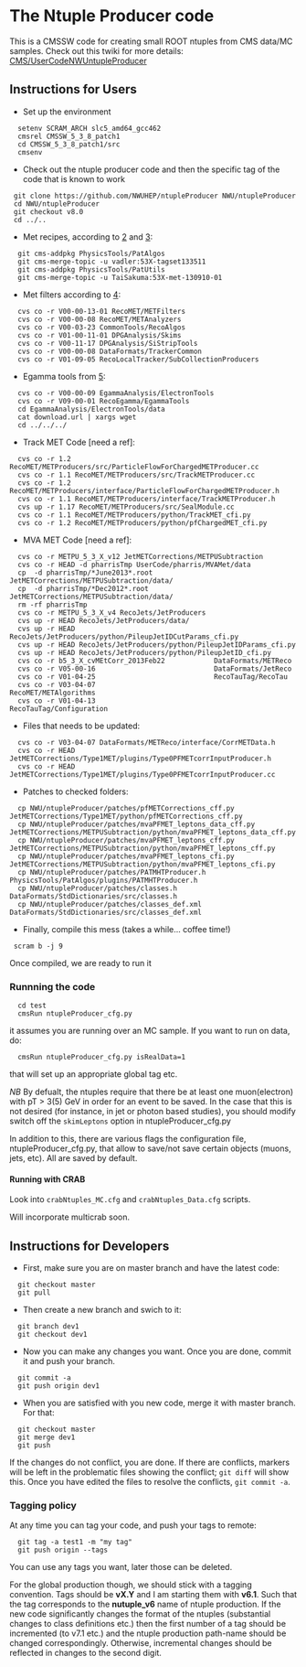 The Ntuple Producer code
========================
This is a CMSSW code for creating small ROOT ntuples from CMS data/MC samples.
Check out this twiki for more details: [CMS/UserCodeNWUntupleProducer][1]

Instructions for Users
---------------------
 * Set up the environment
```
  setenv SCRAM_ARCH slc5_amd64_gcc462
  cmsrel CMSSW_5_3_8_patch1
  cd CMSSW_5_3_8_patch1/src
  cmsenv
```

 * Check out the ntuple producer code and then the specific tag of the code that is known to work
```
 git clone https://github.com/NWUHEP/ntupleProducer NWU/ntupleProducer
 cd NWU/ntupleProducer
 git checkout v8.0
 cd ../..
```

 * Met recipes, according to [2] and [3]:
```
  git cms-addpkg PhysicsTools/PatAlgos
  git cms-merge-topic -u vadler:53X-tagset133511
  git cms-addpkg PhysicsTools/PatUtils
  git cms-merge-topic -u TaiSakuma:53X-met-130910-01
```
 
* Met filters according to [4]:
```
  cvs co -r V00-00-13-01 RecoMET/METFilters
  cvs co -r V00-00-08 RecoMET/METAnalyzers
  cvs co -r V00-03-23 CommonTools/RecoAlgos
  cvs co -r V01-00-11-01 DPGAnalysis/Skims
  cvs co -r V00-11-17 DPGAnalysis/SiStripTools
  cvs co -r V00-00-08 DataFormats/TrackerCommon
  cvs co -r V01-09-05 RecoLocalTracker/SubCollectionProducers
```
 * Egamma tools from [5]:
```
  cvs co -r V00-00-09 EgammaAnalysis/ElectronTools
  cvs co -r V09-00-01 RecoEgamma/EgammaTools
  cd EgammaAnalysis/ElectronTools/data
  cat download.url | xargs wget
  cd ../../../
```

 * Track MET Code [need a ref]:
```
  cvs co -r 1.2 RecoMET/METProducers/src/ParticleFlowForChargedMETProducer.cc
  cvs co -r 1.1 RecoMET/METProducers/src/TrackMETProducer.cc
  cvs co -r 1.2 RecoMET/METProducers/interface/ParticleFlowForChargedMETProducer.h
  cvs co -r 1.1 RecoMET/METProducers/interface/TrackMETProducer.h
  cvs up -r 1.17 RecoMET/METProducers/src/SealModule.cc
  cvs co -r 1.1 RecoMET/METProducers/python/TrackMET_cfi.py
  cvs co -r 1.2 RecoMET/METProducers/python/pfChargedMET_cfi.py
```

 * MVA MET Code [need a ref]:
```
  cvs co -r METPU_5_3_X_v12 JetMETCorrections/METPUSubtraction
  cvs co -r HEAD -d pharrisTmp UserCode/pharris/MVAMet/data
  cp  -d pharrisTmp/*June2013*.root           JetMETCorrections/METPUSubtraction/data/
  cp  -d pharrisTmp/*Dec2012*.root           JetMETCorrections/METPUSubtraction/data/
  rm -rf pharrisTmp
  cvs co -r METPU_5_3_X_v4 RecoJets/JetProducers
  cvs up -r HEAD RecoJets/JetProducers/data/
  cvs up -r HEAD RecoJets/JetProducers/python/PileupJetIDCutParams_cfi.py                     
  cvs up -r HEAD RecoJets/JetProducers/python/PileupJetIDParams_cfi.py                     
  cvs up -r HEAD RecoJets/JetProducers/python/PileupJetID_cfi.py     
  cvs co -r b5_3_X_cvMEtCorr_2013Feb22            DataFormats/METReco
  cvs co -r V05-00-16                             DataFormats/JetReco
  cvs co -r V01-04-25                             RecoTauTag/RecoTau 
  cvs co -r V03-04-07                             RecoMET/METAlgorithms
  cvs co -r V01-04-13                             RecoTauTag/Configuration
```

 * Files that needs to be updated:
```
  cvs co -r V03-04-07 DataFormats/METReco/interface/CorrMETData.h
  cvs co -r HEAD JetMETCorrections/Type1MET/plugins/Type0PFMETcorrInputProducer.h
  cvs co -r HEAD JetMETCorrections/Type1MET/plugins/Type0PFMETcorrInputProducer.cc
```

 * Patches to checked folders:
```
  cp NWU/ntupleProducer/patches/pfMETCorrections_cff.py JetMETCorrections/Type1MET/python/pfMETCorrections_cff.py
  cp NWU/ntupleProducer/patches/mvaPFMET_leptons_data_cff.py JetMETCorrections/METPUSubtraction/python/mvaPFMET_leptons_data_cff.py
  cp NWU/ntupleProducer/patches/mvaPFMET_leptons_cff.py JetMETCorrections/METPUSubtraction/python/mvaPFMET_leptons_cff.py
  cp NWU/ntupleProducer/patches/mvaPFMET_leptons_cfi.py JetMETCorrections/METPUSubtraction/python/mvaPFMET_leptons_cfi.py
  cp NWU/ntupleProducer/patches/PATMHTProducer.h PhysicsTools/PatAlgos/plugins/PATMHTProducer.h
  cp NWU/ntupleProducer/patches/classes.h DataFormats/StdDictionaries/src/classes.h
  cp NWU/ntupleProducer/patches/classes_def.xml DataFormats/StdDictionaries/src/classes_def.xml
```

 * Finally, compile this mess (takes a while... coffee time!)  
```
 scram b -j 9
```

Once compiled, we are ready to run it
### Runnning the code
```
  cd test
  cmsRun ntupleProducer_cfg.py
```
it assumes you are running over an MC sample. If you want to run on data, do:
```
  cmsRun ntupleProducer_cfg.py isRealData=1
``` 
that will set up an appropriate global tag etc.

*NB* 
By defualt, the ntuples require that there be at least one muon(electron) with pT > 3(5) GeV in order for an event to be saved. 
In the case that this is not desired (for instance, in jet or photon based studies), 
you should modify switch off the ```skimLeptons``` option in ntupleProducer_cfg.py

In addition to this, there are various flags the configuration file, ntupleProducer_cfg.py, that allow to save/not save certain objects (muons, jets, etc). All are saved by default.  

#### Running with CRAB
Look into ```crabNtuples_MC.cfg``` and ```crabNtuples_Data.cfg``` scripts.

Will incorporate multicrab soon.

Instructions for Developers
--------------------------

 * First, make sure you are on master branch and have the latest code:
```
  git checkout master
  git pull
```

 * Then create a new branch and swich to it:
```
  git branch dev1
  git checkout dev1
```

 * Now you can make any changes you want. Once you are done, commit it and push your branch.
```
  git commit -a
  git push origin dev1
```

 * When you are satisfied with you new code, merge it with master branch. For that:
```
  git checkout master
  git merge dev1
  git push
```

If the changes do not conflict, you are done. 
If there are conflicts, markers will be left in the problematic files showing the conflict; `git diff` will show this. 
Once you have edited the files to resolve the conflicts, `git commit -a`.
 
### Tagging policy
At any time you can tag your code, and push your tags to remote:
```
  git tag -a test1 -m "my tag"
  git push origin --tags
```
You can use any tags you want, later those can be deleted.

For the global production though, we should stick with a tagging convention.
Tags should be **vX.Y** and I am starting them with **v6.1**. Such that the tag corresponds to the **nutuple_v6** name 
of ntuple production. 
If the new code significantly changes the format of the ntuples (substantial changes to class definitions etc.) then the first number of a tag should be incremented 
(to v7.1 etc.) and the ntuple production path-name should be changed correspondingly.  Otherwise, incremental changes should be reflected in changes to the second digit.


[1]: https://twiki.cern.ch/twiki/bin/view/CMS/UserCodeNWUntupleProducer
[3]: https://twiki.cern.ch/twiki/bin/view/CMSPublic/SWGuideMETRecipe53X
[2]: https://twiki.cern.ch/twiki/bin/view/CMSPublic/WorkBookMetAnalysis
[4]: https://twiki.cern.ch/twiki/bin/view/CMS/MissingETOptionalFilters
[5]: https://twiki.cern.ch/twiki/bin/view/CMS/MultivariateElectronIdentification